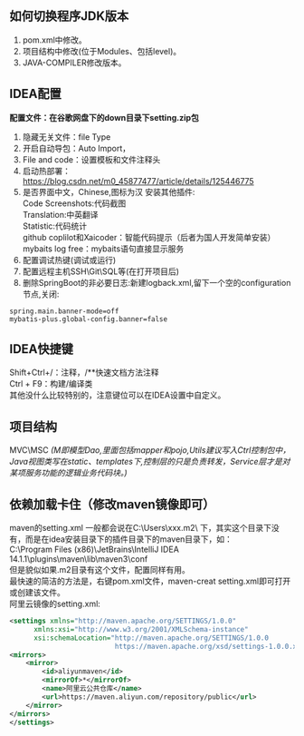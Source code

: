 
## 如何切换程序JDK版本
1. pom.xml中修改。
2. 项目结构中修改(位于Modules、包括level)。
3. JAVA-COMPILER修改版本。

## IDEA配置
**配置文件：在谷歌网盘下的down目录下setting.zip包**
1. 隐藏无关文件：file Type
2. 开启自动导包：Auto Import，
3. File and code：设置模板和文件注释头
4. 启动热部署：https://blog.csdn.net/m0_45877477/article/details/125446775
5. 是否界面中文，Chinese,图标为汉
   安装其他插件:  
      Code Screenshots:代码截图  
      Translation:中英翻译  
      Statistic:代码统计  
      github coplilot和Xaicoder：智能代码提示（后者为国人开发简单安装）
      mybaits log free：mybaits语句直接显示服务
6. 配置调试热键(调试或运行)
7. 配置远程主机SSH\Git\SQL等(在打开项目后)
8. 删除SpringBoot的非必要日志:新建logback.xml,留下一个空的configuration节点,关闭:
 ````
spring.main.banner-mode=off  
mybatis-plus.global-config.banner=false
 ````

## IDEA快捷键
Shift+Ctrl+/：注释，/**快速文档方法注释  
Ctrl + F9：构建/编译类  
其他没什么比较特别的，注意键位可以在IDEA设置中自定义。  

## 项目结构
MVC\MSC *(M即模型Dao,里面包括mapper和pojo,Utils建议写入Ctrl控制包中，Java视图类写在static、templates下,控制层的只是负责转发，Service层才是对某项服务功能的逻辑业务代码块。)*

## 依赖加载卡住（修改maven镜像即可）
maven的setting.xml 一般都会说在C:\Users\xxx\.m2\ 下，其实这个目录下没有，而是在idea安装目录下的插件目录下的maven目录下，如：  
C:\Program Files (x86)\JetBrains\IntelliJ IDEA 14.1.1\plugins\maven\lib\maven3\conf  
但是貌似如果.m2目录有这个文件，配置同样有用。  
最快速的简洁的方法是，右键pom.xml文件，maven-creat setting.xml即可打开或创建该文件。  
阿里云镜像的setting.xml:  
````xml
<settings xmlns="http://maven.apache.org/SETTINGS/1.0.0"
      xmlns:xsi="http://www.w3.org/2001/XMLSchema-instance"
      xsi:schemaLocation="http://maven.apache.org/SETTINGS/1.0.0
                          https://maven.apache.org/xsd/settings-1.0.0.xsd">
<mirrors>
    <mirror>
        <id>aliyunmaven</id>
        <mirrorOf>*</mirrorOf>
        <name>阿里云公共仓库</name>
        <url>https://maven.aliyun.com/repository/public</url>
    </mirror>
</mirrors>
</settings>
````
